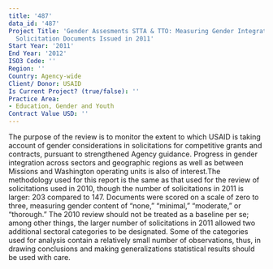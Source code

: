 ```yaml
---
title: '487'
data_id: '487'
Project Title: 'Gender Assesments STTA & TTO: Measuring Gender Integrationin USAID
  Solicitation Documents Issued in 2011'
Start Year: '2011'
End Year: '2012'
ISO3 Code: ''
Region: ''
Country: Agency-wide
Client/ Donor: USAID
Is Current Project? (true/false): ''
Practice Area:
- Education, Gender and Youth
Contract Value USD: ''
---
```


The purpose of the review is to monitor the extent to which USAID is taking account of gender considerations in solicitations for competitive grants and contracts, pursuant to strengthened Agency guidance. Progress in gender integration across sectors and geographic regions as well as between Missions and Washington operating units is also of interest.The methodology used for this report is the same as that used for the review of solicitations used in 2010, though the number of solicitations in 2011 is larger: 203 compared to 147. Documents were scored on a scale of zero to three, measuring gender content of “none,” “minimal,” “moderate,” or “thorough.” The 2010 review should not be treated as a baseline per se; among other things, the larger number of solicitations in 2011 allowed two additional sectoral categories to be designated. Some of the categories used for analysis contain a relatively small number of observations, thus, in drawing conclusions and making generalizations statistical results should be used with care.